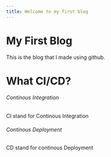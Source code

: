 ```yaml
---
title: Welcome to my first blog
---
```

# My First Blog
This is the blog that I made using github.
# What CI/CD?
###### Continous Integration
CI stand for Continous Integration
###### Continous Deployment
CD stand for continous Deployment

